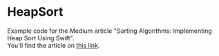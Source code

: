 # HeapSort

Example code for the Medium article "Sorting Algorithms: Implementing Heap Sort Using Swift".<br>
You'll find the article on [this link](https://medium.com/appcoda-tutorials/sorting-algorithms-implementing-heap-sort-using-swift-f24e6868ad28).
